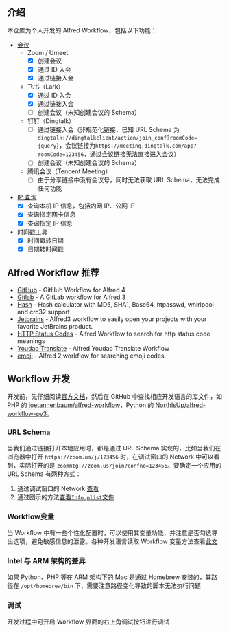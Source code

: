 ## 介绍

本仓库为个人开发的 Alfred Workflow，包括以下功能：

- [会议](https://github.com/palemoky/alfred-workflow/tree/master/meeting)
    - Zoom / Umeet
        - [x] 创建会议
        - [x] 通过 ID 入会
        - [x] 通过链接入会
    - 飞书（Lark）
        - [x] 通过 ID 入会
        - [x] 通过链接入会
        - [ ] 创建会议（未知创建会议的 Schema）
    - 钉钉（Dingtalk）
        - [ ] 通过链接入会（非规范化链接，已知 URL Schema 为`dingtalk://dingtalkclient/action/join_conf?roomCode={query}`，会议链接为`https://meeting.dingtalk.com/app?roomCode=123456`，通过会议链接无法直接进入会议）
        - [ ] 创建会议（未知创建会议的 Schema）
    - 腾讯会议（Tencent Meeting）
        - [ ] 由于分享链接中没有会议号，同时无法获取 URL Schema，无法完成任何功能
- [IP 查询](https://github.com/palemoky/alfred-workflow/tree/master/ip-tools)
    - [x] 查询本机 IP 信息，包括内网 IP、公网 IP
    - [x] 查询指定网卡信息
    - [x] 查询指定 IP 信息
- [时间戳工具](https://github.com/palemoky/alfred-workflow/tree/master/timestamp)
    - [x] 时间戳转日期
    - [x] 日期转时间戳

## Alfred Workflow 推荐

- [GitHub](https://github.com/gharlan/alfred-github-workflow) - GitHub Workflow for Alfred 4
- [Gitlab](https://github.com/lukewaite/alfred-gitlab) - A GitLab workflow for Alfred 3
- [Hash](https://github.com/X1A0CA1/alfred4-hash) - Hash calculator with MD5, SHA1, Base64, htpasswd, whirlpool and
  crc32 support
- [Jetbrains](https://github.com/bchatard/alfred-jetbrains) - Alfred3 workflow to easily open your projects with your
  favorite JetBrains product.
- [HTTP Status Codes](https://github.com/UpSync-Dev/alfred-http-status-codes) - Alfred Workflow to search for http
  status code meanings
- [Youdao Translate](https://github.com/wensonsmith/YoudaoTranslate) - Alfred Youdao Translate Workflow
- [emoji](https://github.com/carlosgaldino/alfred-emoji-workflow) - Alfred 2 workflow for searching emoji codes.

## Workflow 开发

开发前，先仔细阅读[官方文档](https://www.alfredapp.com/help/workflows/)，然后在 GitHub 中查找相应开发语言的库文件，如 PHP
的 [joetannenbaum/alfred-workflow](https://github.com/joetannenbaum/alfred-workflow)，Python
的 [NorthIsUp/alfred-workflow-py3](https://github.com/NorthIsUp/alfred-workflow-py3)。

### URL Schema

当我们通过链接打开本地应用时，都是通过 URL Schema 实现的，比如当我们在浏览器中打开 `https://zoom.us/j/123456` 时，在调试窗口的 Network
中可以看到，实际打开的是 `zoommtg://zoom.us/join?confno=123456`。要确定一个应用的 URL Schema 有两种方式：

1. 通过调试窗口的 Network [查看](https://raw.githubusercontent.com/palemoky/alfred-workflow/master/imgs/zoom_chrome_schemes.png)
2. 通过图示的方法[查看`Info.plist`文件](https://raw.githubusercontent.com/palemoky/alfred-workflow/master/imgs/app_url_schemes.png)

### Workflow变量

当 Workflow 中有一些个性化配置时，可以使用其变量功能，并注意是否勾选导出选项，避免敏感信息的泄露。各种开发语言读取 Workflow
变量方法查看[此文](https://www.deanishe.net/post/2018/10/workflow/environment-variables-in-alfred/)

### Intel 与 ARM 架构的差异

如果 Python、PHP 等在 ARM 架构下的 Mac 是通过 Homebrew 安装的，其路径在 `/opt/homebrew/bin` 下，需要注意路径变化导致的脚本无法执行问题

### 调试

开发过程中可开启 Workflow 界面的右上角调试按钮进行调试
